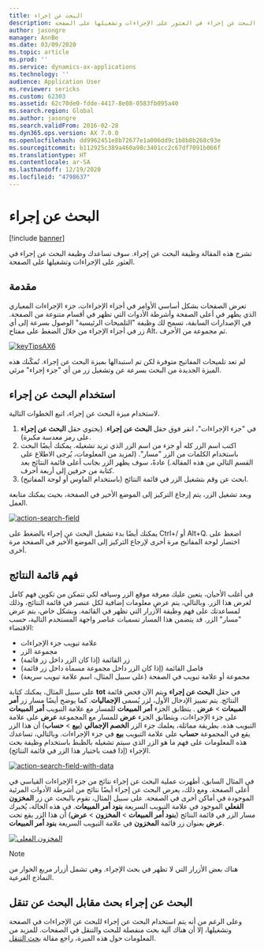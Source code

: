 ```yaml
---
title: البحث عن إجراء
description: تشرح هذه المقالة وظيفة البحث عن إجراء‬. سوف تساعدك وظيفة البحث عن إجراء في العثور على الإجراءات وتشغيلها على الصفحة.
author: jasongre
manager: AnnBe
ms.date: 03/09/2020
ms.topic: article
ms.prod: ''
ms.service: dynamics-ax-applications
ms.technology: ''
audience: Application User
ms.reviewer: sericks
ms.custom: 62303
ms.assetid: 62c70de0-fdde-4417-8e08-0583fb095a40
ms.search.region: Global
ms.author: jasongre
ms.search.validFrom: 2016-02-28
ms.dyn365.ops.version: AX 7.0.0
ms.openlocfilehash: dd9962451e8b72677e1a006dd9c1b8b8b268c93e
ms.sourcegitcommit: b112925c389a460a98c3401cc2c67df7091b066f
ms.translationtype: HT
ms.contentlocale: ar-SA
ms.lasthandoff: 12/19/2020
ms.locfileid: "4798637"
---
```

# <a name="action-search"></a>البحث عن إجراء

[!include [banner](../includes/banner.md)]

تشرح هذه المقالة وظيفة البحث عن إجراء‬. سوف تساعدك وظيفة البحث عن إجراء في العثور على الإجراءات وتشغيلها على الصفحة.

## <a name="introduction"></a>مقدمة

تعرض الصفحات بشكل أساسي الأوامر في أجزاء الإجراءات، جزء الإجراءات المعياري الذي يظهر في أعلى الصفحة وأشرطة الأدوات التي تظهر في أقسام متنوعة من الصفحة. في الإصدارات السابقة، تسمح لك وظيفة "التلميحات الرئيسية" الوصول بسرعة إلى أي زر في أجزاء الإجراء من خلال الضغط على مفتاح Alt، ثم مجموعة من الأحرف.

[![keyTipsAX6](./media/keytipsax6.png)](./media/keytipsax6.png)

لم تعد تلميحات المفاتيح متوفرة لكن تم استبدالها بميزة البحث عن إجراء. تُمكّنك هذه الميزة الجديدة من البحث بسرعة عن وتشغيل زر من أي "جزء إجراء" مرئي.

## <a name="using-action-search"></a>استخدام البحث عن إجراء

لاستخدام ميزة البحث عن إجراء، اتبع الخطوات التالية.

1. في "جزء الإجراءات"، انقر فوق حقل **البحث عن إجراء**. (يحتوي حقل **البحث عن إجراء** على رمز معدسة مكبرة).
2. اكتب اسم الزر كله أو جزء من اسم الزر الذي تريد تشغيله. يمكنك أيضًا البحث باستخدام الكلمات من الزر "مسار". (لمزيد من المعلومات، يُرجى الاطلاع على القسم التالي من هذه المقالة.) عادةً، سوف يظهر الزر بجانب أعلى قائمة النتائج بعد كتابة من حرفين إلى أربعة أحرف.
3. ابحث عن وقم بتشغيل الزر في قائمة النتائج (باستخدام الماوس أو لوحة المفاتيح).

وبعد تشغيل الزر، يتم إرجاع التركيز إلى الموضع الأخير في الصفحة، بحيث يمكنك متابعة العمل.

[![action-search-field](./media/action-search-field.png)](./media/action-search-field.png)

يمكنك أيضًا بدء تشغيل البحث عن إجراء بالضغط على Ctrl+/ أو Alt+Q. اضغط على اختصار لوحة المفاتيح مرة أخرى لإرجاع التركيز إلى الموضع الأخير في الصفحة مرة أخرى.

## <a name="understanding-the-results-list"></a>فهم قائمة النتائج

في أغلب الأحيان، يتعين عليك معرفة موقع الزر وسياقه لكي تتمكن من تكوين فهم كامل لغرض هذا الزر. وبالتالي، يتم عرض معلومات إضافية لكل عنصر في قائمة النتائج، وذلك لمساعدتك على فهم وظيفة الأزرار التي تظهر في القائمة. وبشكل خاص، يتم عرض "مسار" الزر. قد يتضمن هذا المسار تسميات عناصر واجهة المستخدم التالية، حسب الاقتضاء:

- علامة تبويب جزء الإجراءات
- مجموعة الزر
- زر القائمة (إذا كان الزر داخل زر قائمة)
- فاصل القائمة (إذا كان الزر داخل مجموعة مسماة داخل زر قائمة)
- مجموعة أو علامة تبويب في الصفحة (على سبيل المثال، اسم علامة تبويب سريعة)

على سبيل المثال، يمكنك كتابة **tot** في حقل **البحث عن إجراء** ويتم الآن فحص قائمة النتائج. يتم تمييز الإدخال الأول، لزر يُسمى **الإجماليات**. كما يوضح أيضًا مسار زر **أمر المبيعات** &gt; **عرض** . يتطابق الجزء **أمر المبيعات** للمسار مع علامة التبويب **أمر المبيعات** على جزء الإجراءات، ويتطابق الجزء **عرض** للمسار مع المجموعة **عرض** على علامة التبويب هذه. بطريقة مماثلة، يعلمك جزء الزر **الخصم الإجمالي‬** (**بيع** &gt; **حساب**) أن هذا الزر يقع في المجموعة **حساب** على علامة التبويب **بيع** في جزء الإجراءات. وبالتالي، تساعدك هذه المعلومات على فهم ما هو الزر الذي سيتم تشغيله بالظبط باستخدام وظيفة بحث الإجراء (إذا قمت باختيار هذا الزر في قائمة النتائج).

[![action-search-field-with-data](./media/action-search-field-with-data.png)](./media/action-search-field-with-data.png)

في المثال السابق، أظهرت عملية البحث عن إجراء نتائج من جزء الإجراءات القياسي في أعلى الصفحة. ومع ذلك، يعرض البحث عن إجراء أيضًا نتائج من أشرطة الأدوات المرئية الموجودة في أماكن أخرى في الصفحة. على سبيل المثال، تقوم بالبحث عن زر **المخزون الفعلي** الموجود في علامة التبويب السريعة **بنود أمر المبيعات**. في هذه الحالة، يُخبرك مسار الزر في قائمة النتائج (**بنود أمر المبيعات** &gt; **المخزون** &gt; **عرض**) أن هذا الزر يقع تحت **عرض** بعنوان زر قائمة **المخزون** في علامة التبويب السريعة **بنود أمر المبيعات**.

[![المخزون الفعلي](./media/on-hand-inventory.png)](./media/on-hand-inventory.png)

> [!NOTE]
> هناك بعض الأزرار التي لا تظهر في بحث الإجراء. وهي تشمل أزرار مربع الحوار من النماذج الفرعية. 

## <a name="action-search-vs-navigation-search"></a>البحث عن إجراء بحث مقابل البحث عن تنقل

وعلى الرغم من أنه يتم استخدام البحث عن إجراء للبحث عن الإجراءات في الصفحة وتشغيلها، إلا أن هناك آلية بحث منفصلة للبحث والتنقل في الصفحات. للمزيد من المعلومات حول هذه الميزة، راجع مقالة [‏‫بحث التنقل‬](navigation-search.md).
